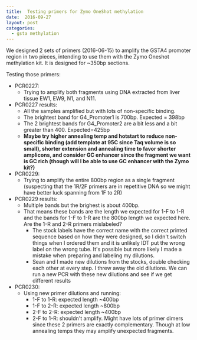 ```yaml
---
title:  Testing primers for Zymo OneShot methylation
date:  2016-09-27
layout: post
categories:
  - gsta methylation
---
```


We designed 2 sets of primers (2016-06-15) to amplify the GSTA4 promoter region in two pieces, intending to use them with the Zymo Oneshot methylation kit. It is designed for ~350bp sections.

Testing those primers:

  * PCR0227:
    * Trying to amplify both fragments using DNA extracted from liver tissue EW1, EW9, N1, and N11.
  * PCR0227 results:
    * All the samples amplified but with lots of non-specific binding.
    * The brightest band for G4_Promoter1 is 700bp. Expected = 398bp
    * The 2 brightest bands for G4_Promoter2 are a bit less and a bit greater than 400. Expected=425bp
    * **Maybe try higher annealing temp and hotstart to reduce non-specific binding (add template at 95C since Taq volume is so small), shorter extension and annealing time to favor shorter amplicons, and consider GC enhancer since the fragment we want is GC rich (though will I be able to use GC enhancer with the Zymo kit?)**
  * PCR0229:
    * Trying to amplify the entire 800bp region as a single fragment (suspecting that the 1R/2F primers are in repetitive DNA so we might have better luck spanning from 1F to 2R)
  * PCR0229 results:
    * Multiple bands but the brighest is about 400bp.
    * That means these bands are the length we expected for 1-F to 1-R and the bands for 1-F to 1-R are the 800bp length we expected here. Are the 1-R and 2-R primers mislabeled?
      * The stock labels have the correct name with the correct printed sequence based on how they were designed, so I didn't switch things when I ordered them and it is unlikely IDT put the wrong label on the wrong tube. It's possible but more likely I made a mistake when preparing and labeling my dilutions.
      * Sean and I made new dilutions from the stocks, double checking each other at every step. I threw away the old dilutions. We can run a new PCR with these new dilutions and see if we get different results
  * PCR0230:
    * Using new primer dilutions and running:
      * 1-F to 1-R: expected length ~400bp
      * 1-F to 2-R: expected length ~800bp
      * 2-F to 2-R: expected length ~400bp
      * 2-F to 1-R: shouldn't amplify. Might have lots of primer dimers since these 2 primers are exactly complementary. Though at low annealing temps they may amplify unexpected fragments.
